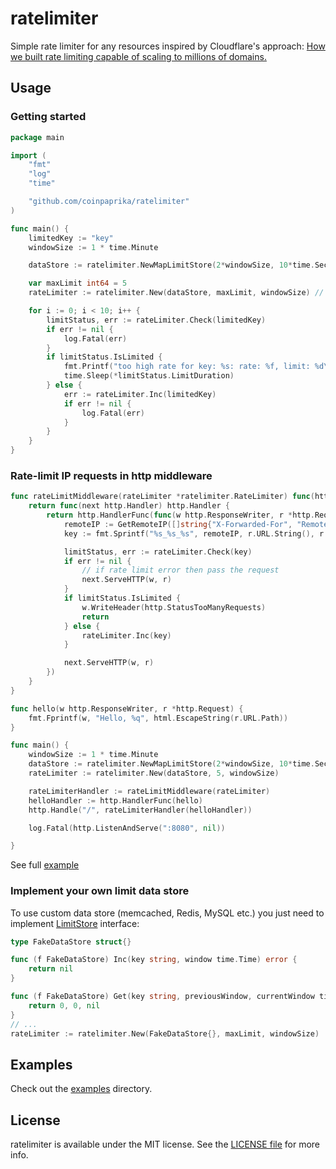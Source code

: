 # ratelimiter

Simple rate limiter for any resources inspired by Cloudflare's approach: [How we built rate limiting capable of scaling to millions of domains.](https://blog.cloudflare.com/counting-things-a-lot-of-different-things/)

## Usage

### Getting started

```go
package main

import (
	"fmt"
	"log"
	"time"

	"github.com/coinpaprika/ratelimiter"
)

func main() {
	limitedKey := "key"
	windowSize := 1 * time.Minute

	dataStore := ratelimiter.NewMapLimitStore(2*windowSize, 10*time.Second) // create map data store for rate limiter and set each element's expiration time to 2*windowSize and old data flush interval to 10*time.Second

	var maxLimit int64 = 5
	rateLimiter := ratelimiter.New(dataStore, maxLimit, windowSize) // allow 5 requests per windowSize (1 minute)

	for i := 0; i < 10; i++ {
		limitStatus, err := rateLimiter.Check(limitedKey)
		if err != nil {
			log.Fatal(err)
		}
		if limitStatus.IsLimited {
			fmt.Printf("too high rate for key: %s: rate: %f, limit: %d\nsleep: %s", limitedKey, limitStatus.CurrentRate, maxLimit, *limitStatus.LimitDuration)
			time.Sleep(*limitStatus.LimitDuration)
		} else {
			err := rateLimiter.Inc(limitedKey)
			if err != nil {
				log.Fatal(err)
			}
		}
	}
}
```

### Rate-limit IP requests in http middleware

```go
func rateLimitMiddleware(rateLimiter *ratelimiter.RateLimiter) func(http.Handler) http.Handler {
	return func(next http.Handler) http.Handler {
		return http.HandlerFunc(func(w http.ResponseWriter, r *http.Request) {
			remoteIP := GetRemoteIP([]string{"X-Forwarded-For", "RemoteAddr", "X-Real-IP"}, 0, r)
			key := fmt.Sprintf("%s_%s_%s", remoteIP, r.URL.String(), r.Method)

			limitStatus, err := rateLimiter.Check(key)
			if err != nil {
				// if rate limit error then pass the request
				next.ServeHTTP(w, r)
			}
			if limitStatus.IsLimited {
				w.WriteHeader(http.StatusTooManyRequests)
				return
			} else {
				rateLimiter.Inc(key)
			}

			next.ServeHTTP(w, r)
		})
	}
}

func hello(w http.ResponseWriter, r *http.Request) {
	fmt.Fprintf(w, "Hello, %q", html.EscapeString(r.URL.Path))
}

func main() {
	windowSize := 1 * time.Minute
	dataStore := ratelimiter.NewMapLimitStore(2*windowSize, 10*time.Second) // create map data store for rate limiter and set each element's expiration time to 2*windowSize and old data flush interval to 10*time.Second
	rateLimiter := ratelimiter.New(dataStore, 5, windowSize)                // allow 5 requests per windowSize (1 minute)

	rateLimiterHandler := rateLimitMiddleware(rateLimiter)
	helloHandler := http.HandlerFunc(hello)
	http.Handle("/", rateLimiterHandler(helloHandler))

	log.Fatal(http.ListenAndServe(":8080", nil))

}
```
See full [example](./examples/http_middleware/http_middleware.go)

### Implement your own limit data store
To use custom data store (memcached, Redis, MySQL etc.) you just need to implement [LimitStore](./limit_store.go) interface:
```go
type FakeDataStore struct{}

func (f FakeDataStore) Inc(key string, window time.Time) error {
	return nil
}

func (f FakeDataStore) Get(key string, previousWindow, currentWindow time.Time) (prevValue int64, currValue int64, err error) {
	return 0, 0, nil
}
// ...
rateLimiter := ratelimiter.New(FakeDataStore{}, maxLimit, windowSize)
```

## Examples 

Check out the [examples](./examples) directory.


## License

ratelimiter is available under the MIT license. See the [LICENSE file](./LICENSE.md) for more info.